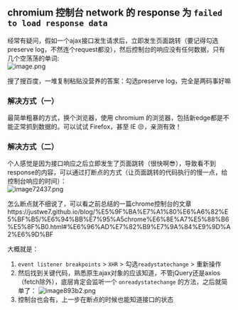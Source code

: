 ## chromium 控制台 network 的 response 为 `failed to load response data`
经常有疑问，假如一个ajax接口发生请求后，立即发生页面跳转（要记得勾选preserve log，不然连个request都没），然后控制台的响应没有任何数据，只有几个空荡荡的单词:  
![image.png](https://img.lihx.top/images/2021/01/18/image.png)

搜了搜百度，一堆复制粘贴没营养的答案：勾选preserve log，完全是两码事好嘛

### 解决方式（一）
最简单粗暴的方式，换个浏览器，使用 chromium 的浏览器，包括新edge都是不能正常抓到数据的。可以试试 Firefox，甚至 IE 😒，亲测有效！

### 解决方式（二）
个人感觉是因为接口响应之后立即发生了页面跳转（很快啊😎），导致看不到response的内容，可以通过打断点的方式（让页面跳转的代码执行的慢一点，给控制台响应的时间）：  
![image72437.png](https://img.lihx.top/images/2021/01/18/image72437.png)

怎么断点就不细说了，可以看之前总结的一篇chrome控制台的文章https://justwe7.github.io/blog/%E5%9F%BA%E7%A1%80%E6%A6%82%E5%BF%B5/%E6%94%BB%E7%95%A5chrome%E6%8E%A7%E5%88%B6%E5%8F%B0.html#%E6%96%AD%E7%82%B9%E7%9A%84%E9%9D%A2%E6%9D%BF

大概就是：
1. `event listener breakpoints` > `XHR` > 勾选`readystatechange` > 重新操作
2. 然后找到关键代码，熟悉原生ajax对象的应该知道，不管jQuery还是axios（fetch除外），底层肯定会监听一个 `onreadystatechange` 的方法，之后就简单了： ![image893b2.png](https://img.lihx.top/images/2021/01/18/image893b2.png)
3. 控制台也会有，上一步在断点的时候也能知道接口的状态

